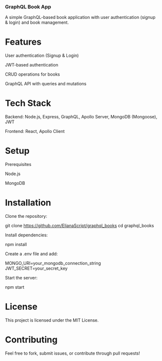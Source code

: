 ### GraphQL Book App

A simple GraphQL-based book application with user authentication (signup & login) and book management.

# Features

User authentication (Signup & Login)

JWT-based authentication

CRUD operations for books

GraphQL API with queries and mutations

# Tech Stack

Backend: Node.js, Express, GraphQL, Apollo Server, MongoDB (Mongoose), JWT

Frontend: React, Apollo Client

# Setup

Prerequisites

Node.js 

MongoDB 

# Installation

Clone the repository:

git clone https://github.com/ElianaScript/graphql_books
cd graphql_books

Install dependencies:

npm install

Create a .env file and add:

MONGO_URI=your_mongodb_connection_string
JWT_SECRET=your_secret_key

Start the server:

npm start

# License

This project is licensed under the MIT License.

# Contributing

Feel free to fork, submit issues, or contribute through pull requests!
